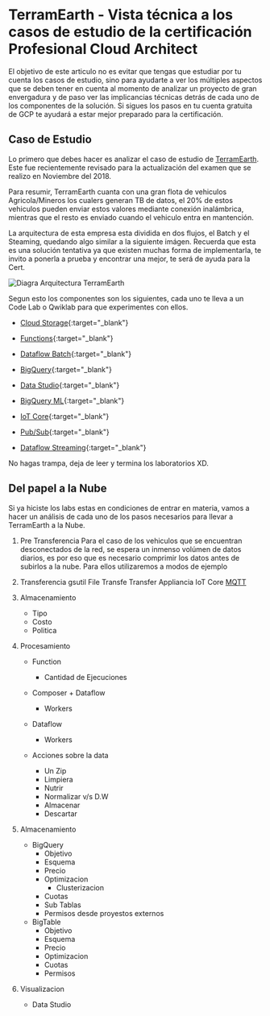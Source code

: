 # TerramEarth - Vista técnica a los casos de estudio de la certificación Profesional Cloud Architect 

El objetivo de este articulo no es evitar que tengas que estudiar por tu cuenta los casos de estudio, sino para ayudarte a ver los múltiples aspectos que se deben tener en cuenta al momento de analizar un proyecto de gran envergadura y de paso ver las implicancias técnicas detrás de cada uno de los componentes de la solución. Si sigues los pasos en tu cuenta gratuita de GCP te ayudará a estar mejor preparado para la certificación. 

## Caso de Estudio

Lo primero que debes hacer es analizar el caso de estudio de [TerramEarth](https://cloud.google.com/certification/guides/cloud-architect/casestudy-terramearth-rev2/). Este fue recientemente revisado para la actualización del examen que se realizo en Noviembre del 2018. 

Para resumir, TerramEarth cuanta con una gran flota de vehiculos Agricola/Mineros los cualers generan TB de datos, el 20% de estos vehiculos pueden enviar estos valores mediante conexión inalámbrica, mientras que el resto es enviado cuando el vehiculo entra en mantención.

La arquitectura de esta empresa esta dividida en dos flujos, el Batch y el Steaming, quedando algo similar a la siguiente imágen. Recuerda que esta es una solución tentativa ya que existen muchas forma de implementarla, te invito a ponerla a prueba y encontrar una mejor, te será de ayuda para la Cert.

![Diagra Arquitectura TerramEarth]()

Segun esto los componentes son los siguientes, cada uno te lleva a un Code Lab o Qwiklab para que experimentes con ellos.


* [Cloud Storage](https://codelabs.developers.google.com/codelabs/cloud-upload-objects-to-cloud-storage/index.html?index=..%2F..index){:target="_blank"}

* [Functions](https://codelabs.developers.google.com/codelabs/cloud-starting-cloudfunctions/index.html?index=..%2F..index){:target="_blank"}

* [Dataflow Batch](https://www.qwiklabs.com/focuses/3460?catalog_rank=%7B%22rank%22%3A1%2C%22num_filters%22%3A0%2C%22has_search%22%3Atrue%7D&parent=catalog&search_id=2129082){:target="_blank"}

* [BigQuery](https://codelabs.developers.google.com/codelabs/genomics-vcfbq/index.html?index=..%2F..index){:target="_blank"}

* [Data Studio](https://www.qwiklabs.com/focuses/1005?catalog_rank=%7B%22rank%22%3A5%2C%22num_filters%22%3A0%2C%22has_search%22%3Atrue%7D&parent=catalog&search_id=2128990){:target="_blank"}

* [BigQuery ML](https://codelabs.developers.google.com/codelabs/bqml-intro/index.html?index=..%2F..index){:target="_blank"}

* [IoT Core](https://codelabs.developers.google.com/codelabs/iot-data-pipeline/index.html?index=..%2F..index){:target="_blank"}

* [Pub/Sub](https://codelabs.developers.google.com/codelabs/cloud-spring-cloud-gcp-pubsub-integration/index.html?index=..%2F..index){:target="_blank"}

* [Dataflow Streaming](https://gist.github.com/maciekrb/9c73cb94a258e177e023dba9049dda13){:target="_blank"}


No hagas trampa, deja de leer y termina los laboratorios XD.

## Del papel a la Nube

Si ya hiciste los labs estas en condiciones de entrar en materia, vamos a hacer un análisis de cada uno de los pasos necesarios para llevar a TerramEarth a la Nube.


1) Pre Transferencia
	Para el caso de los vehiculos que se encuentran desconectados de la red, se espera un inmenso volúmen de datos diarios, es por eso que es necesario comprimir los datos antes de subirlos a la nube. Para ellos utilizaremos a modos de ejemplo 

2) Transferencia
	gsutil
	File Transfe
	Transfer Appliancia
	IoT Core 
		[MQTT](http://www.steves-internet-guide.com/mqtt-protocol-messages-overview/) 

3) Almacenamiento
	* Tipo
	* Costo
	* Politica

4) Procesamiento 
	* Function
		+ Cantidad de Ejecuciones
	* Composer + Dataflow
		+ Workers
	* Dataflow
		+ Workers

	* Acciones sobre la data
		+ Un Zip
		+ Limpiera
		+ Nutrir
		+ Normalizar v/s D.W
		+ Almacenar
		+ Descartar

5) Almacenamiento
	* BigQuery
		+ Objetivo
		+ Esquema
		+ Precio
		+ Optimizacion
			- Clusterizacion
		+ Cuotas
		+ Sub Tablas
		+ Permisos desde proyestos externos
	* BigTable
		+ Objetivo
		+ Esquema
		+ Precio
		+ Optimizacion
		+ Cuotas
		+ Permisos

6) Visualizacion
	* Data Studio